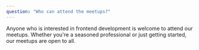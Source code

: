 ```yaml
---
question: "Who can attend the meetups?"
---
```


Anyone who is interested in frontend development is welcome to attend our meetups. Whether you're a seasoned professional or just getting started, our meetups are open to all.
